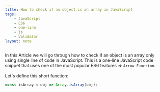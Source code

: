 ```yaml
---
title: How to check if an object is an array in JavaScript
tags:
    - JavaScript
    - ES6
    - one-line
    - js
    - Validator
layout: note
---
```




In this Article we will go through how to check if an object is an array only using single line of code in JavaScript.
This is a one-line JavaScript code snippet that uses one of the most popular ES6 features => `Arrow Function`.
<br/>
<br/>
Let's define this short function:

```js {.wrap}
const isArray = obj => Array.isArray(obj);
```